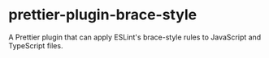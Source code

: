 # prettier-plugin-brace-style
A Prettier plugin that can apply ESLint's brace-style rules to JavaScript and TypeScript files.
